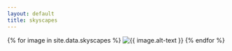 ```yaml
---
layout: default
title: skyscapes
---
```


{% for image in site.data.skyscapes %}
  <img class="img-fluid" src="{{ site.bucket_url }}/{{ image.name }}" alt="{{ image.alt-text }}"/>
{% endfor %}
